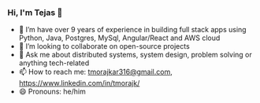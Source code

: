 ### Hi, I'm Tejas 👋

<!--
**tejasmorajkar/tejasmorajkar** is a ✨ _special_ ✨ repository because its `README.md` (this file) appears on your GitHub profile.

Here are some ideas to get you started:

- 🔭 I’m currently working on ...
- 🌱 I’m currently learning ...
- 👯 I’m looking to collaborate on ...
- 🤔 I’m looking for help with ...
- 💬 Ask me about ...
- 📫 How to reach me: ...
- 😄 Pronouns: ...
- ⚡ Fun fact: ...
-->
- 🔭 I’m have over 9 years of experience in building full stack apps using Python, Java, Postgres, MySql, Angular/React and AWS cloud
- 👯 I’m looking to collaborate on open-source projects
- 💬 Ask me about distributed systems, system design, problem solving or anything tech-related
- 📫 How to reach me: tmorajkar316@gmail.com, https://www.linkedin.com/in/tmorajk/
- 😄 Pronouns: he/him

